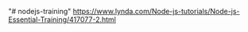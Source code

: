 "# nodejs-training" 
https://www.lynda.com/Node-js-tutorials/Node-js-Essential-Training/417077-2.html
